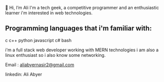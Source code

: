 👋 Hi, I’m Ali
I'm a tech geek, a competitive programmer and an enthusiastic learner 
i'm interested in web technologies. 

## Programming languages that i'm familiar with:
c
c++
python
javascript
c#
bash

i'm a full stack web developer working with MERN technologies
i am also a linux enthusiast so i also know some networking.

Email :
aliabyernasir2@gmail.com

linkedin:
Ali Abyer

<!---
AbyerAli/AbyerAli is a ✨ special ✨ repository because its `README.md` (this file) appears on your GitHub profile.
You can click the Preview link to take a look at your changes.
--->
